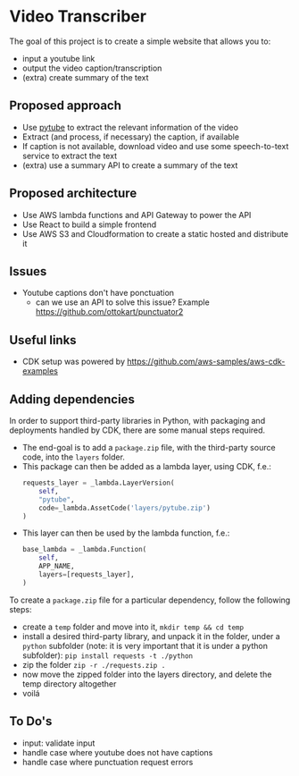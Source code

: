 # Video Transcriber

The goal of this project is to create a simple website that allows you to:
  * input a youtube link
  * output the video caption/transcription
  * (extra) create summary of the text

## Proposed approach

* Use [pytube](https://github.com/pytube/pytube) to extract the relevant information of the video
* Extract (and process, if necessary) the caption, if available 
* If caption is not available, download video and use some speech-to-text service to extract the text
* (extra) use a summary API to create a summary of the text

## Proposed architecture

* Use AWS lambda functions and API Gateway to power the API
* Use React to build a simple frontend
* Use AWS S3 and Cloudformation to create a static hosted and distribute it

## Issues

* Youtube captions don't have ponctuation
    * can we use an API to solve this issue? Example https://github.com/ottokart/punctuator2
    
## Useful links

* CDK setup was powered by https://github.com/aws-samples/aws-cdk-examples

## Adding dependencies 

In order to support third-party libraries in Python, with packaging and deployments handled by CDK, 
there are some manual steps required.
* The end-goal is to add a `package.zip` file, with the third-party source code, into the `layers` folder.
* This package can then be added as a lambda layer, using CDK, f.e.: 
    ```python
    requests_layer = _lambda.LayerVersion(
        self, 
        "pytube",
        code=_lambda.AssetCode('layers/pytube.zip')
    )
    ``` 
* This layer can then be used by the lambda function, f.e.:
    ```python
    base_lambda = _lambda.Function(
        self, 
        APP_NAME,
        layers=[requests_layer],
    )
    ```
    
To create a `package.zip` file for a particular dependency, follow the following steps:
  * create a `temp` folder and move into it, `mkdir temp && cd temp`
  * install a desired third-party library, and unpack it in the folder, under a `python` subfolder 
  (note: it is very important that it is under a python subfolder): `pip install requests -t ./python`
  * zip the folder `zip -r ./requests.zip .`
  * now move the zipped folder into the layers directory, and delete the temp directory altogether
  * voilá
  
## To Do's

* input: validate input
* handle case where youtube does not have captions
* handle case where punctuation request errors
